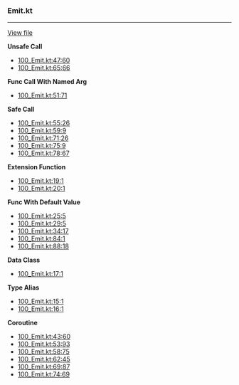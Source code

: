### Emit.kt
---
[View file](../files/100_Emit.kt)

**Unsafe Call**

 - [100_Emit.kt:47:60](../files/100_Emit.kt#L47)
 - [100_Emit.kt:65:66](../files/100_Emit.kt#L65)

**Func Call With Named Arg**

 - [100_Emit.kt:51:71](../files/100_Emit.kt#L51)

**Safe Call**

 - [100_Emit.kt:55:26](../files/100_Emit.kt#L55)
 - [100_Emit.kt:59:9](../files/100_Emit.kt#L59)
 - [100_Emit.kt:71:26](../files/100_Emit.kt#L71)
 - [100_Emit.kt:75:9](../files/100_Emit.kt#L75)
 - [100_Emit.kt:78:67](../files/100_Emit.kt#L78)

**Extension Function**

 - [100_Emit.kt:19:1](../files/100_Emit.kt#L19)
 - [100_Emit.kt:20:1](../files/100_Emit.kt#L20)

**Func With Default Value**

 - [100_Emit.kt:25:5](../files/100_Emit.kt#L25)
 - [100_Emit.kt:29:5](../files/100_Emit.kt#L29)
 - [100_Emit.kt:34:17](../files/100_Emit.kt#L34)
 - [100_Emit.kt:84:1](../files/100_Emit.kt#L84)
 - [100_Emit.kt:88:18](../files/100_Emit.kt#L88)

**Data Class**

 - [100_Emit.kt:17:1](../files/100_Emit.kt#L17)

**Type Alias**

 - [100_Emit.kt:15:1](../files/100_Emit.kt#L15)
 - [100_Emit.kt:16:1](../files/100_Emit.kt#L16)

**Coroutine**

 - [100_Emit.kt:43:60](../files/100_Emit.kt#L43)
 - [100_Emit.kt:53:93](../files/100_Emit.kt#L53)
 - [100_Emit.kt:58:75](../files/100_Emit.kt#L58)
 - [100_Emit.kt:62:45](../files/100_Emit.kt#L62)
 - [100_Emit.kt:69:87](../files/100_Emit.kt#L69)
 - [100_Emit.kt:74:69](../files/100_Emit.kt#L74)

